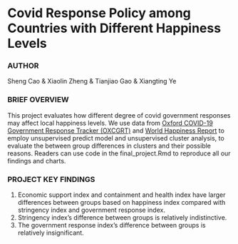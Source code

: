 # Covid Response Policy among Countries with Different Happiness Levels

### AUTHOR

Sheng Cao & Xiaolin Zheng & Tianjiao Gao & Xiangting Ye

### BRIEF OVERVIEW 

This project evaluates how different degree of covid government responses may affect local happiness levels. We use data from [Oxford COVID-19 Government 
Response Tracker (OXCGRT)](https://www.bsg.ox.ac.uk/research/research-projects/covid-19-government-response-tracker) and [World Happiness Report](https://worldhappiness.report/) to employ unsupervised predict model and unsupervised cluster analysis, to evaluate the between group differences in clusters and their possible reasons. Readers can use code in the final_project.Rmd to reproduce all our findings and charts.

### PROJECT KEY FINDINGS

1. Economic support index and containment and health index have larger differences between groups based on happiness index compared with stringency index and government response index. 
3. Stringency index’s difference between groups is relatively indistinctive. 
4. The government response index’s difference between groups is relatively insignificant.
